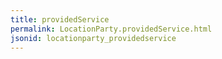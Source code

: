 ```yaml
---
title: providedService
permalink: LocationParty.providedService.html
jsonid: locationparty_providedservice
---
```

